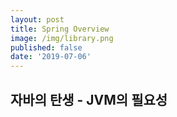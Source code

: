 ```yaml
---
layout: post
title: Spring Overview
image: /img/library.png
published: false
date: '2019-07-06'
---
```

## 자바의 탄생 - JVM의 필요성
